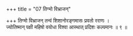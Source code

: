 +++
title = "07 तिग्मो विभ्राजन्"

+++
तिग्मो विभ्राजन् तन्वं शिशानोरङ्गमासः प्रवतो रराणः ।  
ज्योतिष्मान् पक्षी महिषो वयोधा विश्वा आस्थात् प्रदिशः कल्पमानः ॥ ९ ॥